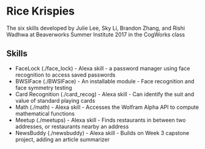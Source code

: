 # Rice Krispies
The six skills developed by Julie Lee, Sky Li, Brandon Zhang, and Rishi Wadhwa at Beaverworks Summer Institute 2017 in the CogWorks class

## Skills
* FaceLock (./face_lock) - Alexa skill - a password manager using face recognition to access saved passwords
* BWSIFace (./BWSIFace) - An installable module - Face recognition and face symmetry testing
* Card Recognition (./card_recog) - Alexa skill - Can identify the suit and value of standard playing cards
* Math (./math) - Alexa skill - Accesses the Wolfram Alpha API to compute mathematical functions
* Meetup (./meetups) - Alexa skill - Finds restaurants in between two addresses, or restaurants nearby an address
* NewsBuddy (./newsbuddy) - Alexa skill - Builds on Week 3 capstone project, adding an article summarizer
